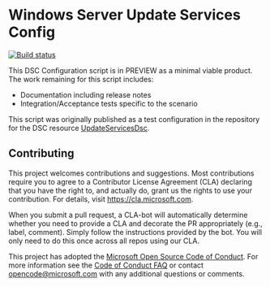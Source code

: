 # Windows Server Update Services Config

[![Build status](https://ci.appveyor.com/api/projects/status/am4i9tl7wr0299jy/branch/master?svg=true)](https://ci.appveyor.com/project/mgreenegit/windowsserverupdateservicesconfig/branch/master)

This DSC Configuration script is in PREVIEW
as a minimal viable product.
The work remaining for this script includes:

- Documentation including release notes
- Integration/Acceptance tests specific to the scenario

This script was originally published as a test configuration
in the repository for the DSC resource
[UpdateServicesDsc](http://github.com/mgreenegit/updateservicesdsc).

## Contributing

This project welcomes contributions and suggestions.  Most contributions require you to agree to a
Contributor License Agreement (CLA) declaring that you have the right to, and actually do, grant us
the rights to use your contribution. For details, visit https://cla.microsoft.com.

When you submit a pull request, a CLA-bot will automatically determine whether you need to provide
a CLA and decorate the PR appropriately (e.g., label, comment). Simply follow the instructions
provided by the bot. You will only need to do this once across all repos using our CLA.

This project has adopted the [Microsoft Open Source Code of Conduct](https://opensource.microsoft.com/codeofconduct/).
For more information see the [Code of Conduct FAQ](https://opensource.microsoft.com/codeofconduct/faq/) or
contact [opencode@microsoft.com](mailto:opencode@microsoft.com) with any additional questions or comments.
